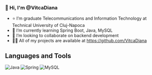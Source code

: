 ### 👋 Hi, I'm @VitcaDiana
- ⭐ I’m graduate Telecommunications and Information Technology at Technical University of Cluj-Napoca
- 🌱 I’m currently learning Spring Boot, Java, MySQL
- 👯 I’m looking to collaborate on backend development
- 👨‍💻 All of my projects are available at https://github.com/VitcaDiana
  
 ## Languages and Tools
![Java](https://img.shields.io/badge/Java-ED8B00?style=for-the-badge&logo=java&logoColor=white)
![Spring](https://img.shields.io/badge/Spring-6DB33F?style=for-the-badge&logo=spring&logoColor=white)
![MySQL](https://img.shields.io/badge/mysql-%2300f.svg?style=for-the-badge&logo=mysql&logoColor=white)
